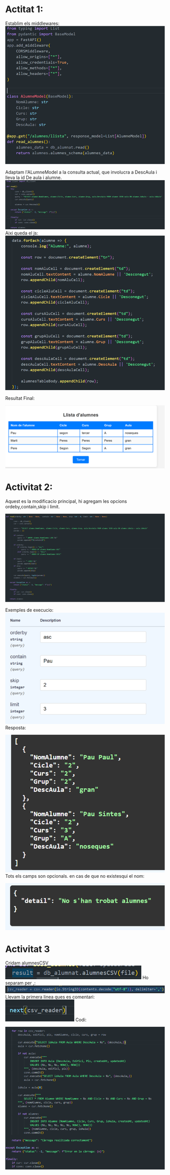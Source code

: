 # Actitat 1:
Establim els middlewares:
![alt text](image-1.png)


Adaptam l'ALumneModel a la consulta actual, que involucra a DescAula i lleva la id De aula i alumne.
![alt text](image-2.png)
Aixi queda el js:
![alt text](image-3.png)

Resultat Final:

![alt text](image.png)

# Activitat 2:
Aquest es la modificacio principal, hi agregam les opcions ordeby,contain,skip i limit.

![alt text](image-4.png)

Exemples de execucio: 
![alt text](image-5.png)
Resposta:

![alt text](image-6.png)
Tots els camps son opcionals.
en cas de que no existesqui el nom:

![alt text](image-7.png)
# Activitat 3
Cridam alumnesCSV
![alt text](image-8.png)
Ho separam per ,:
![alt text](image-9.png)
Llevam la primera linea ques es comentari:
![alt text](image-10.png)
Codi:


![alt text](image-11.png)